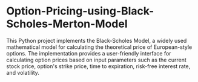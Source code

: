 # Option-Pricing-using-Black-Scholes-Merton-Model
This Python project implements the Black-Scholes Model, a widely used mathematical model for calculating the theoretical price of European-style options. The implementation provides a user-friendly interface for calculating option prices based on input parameters such as the current stock price, option's strike price, time to expiration, risk-free interest rate, and volatility.
